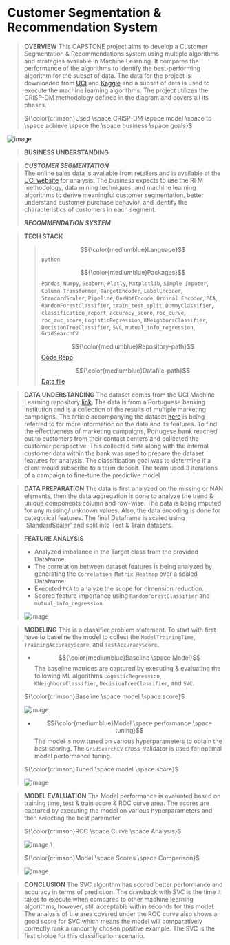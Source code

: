 
# Customer Segmentation & Recommendation System

> **OVERVIEW** 
This CAPSTONE project aims to develop a Customer Segmentation & Recommendations system using multiple algorithms and strategies available in Machine Learning. It compares the performance of the algorithms to identify the best-performing algorithm for the subset of data. The data for the project is downloaded from [UCI](https://archive.ics.uci.edu/) and [Kaggle](https://www.kaggle.com/) and a subset of data is used to execute the machine learning algorithms. The project utilizes the CRISP-DM methodology defined in the diagram and covers all its phases.  
>
>${\color{crimson}Used \space CRISP-DM \space model \space to \space achieve \space the \space business \space goals}$

![image](https://github.com/user-attachments/assets/937f6f2a-b9e1-41e8-8396-193a2c46b57a)

> **BUSINESS UNDERSTANDING**

> ***CUSTOMER SEGMENTATION***   
The online sales data is available from retailers and is available at the [UCI website](https://archive.ics.uci.edu/dataset/352/online+retail) for analysis. The business expects to use the RFM methodology, data mining techniques, and machine learning algorithms to derive meaningful customer segmentation, better understand customer purchase behavior, and identify the characteristics of customers in each segment.
>
> ***RECOMMENDATION SYSTEM***  


> **TECH STACK**
>> $${\color{mediumblue}Language}$$ `python`
>> 
>> $${\color{mediumblue}Packages}$$
>> `Pandas`, `Numpy`, `Seaborn`, `Plotly`, `Matplotlib`, `Simple Imputer`, `Column Transformer`, `TargetEncoder`, `LabelEncoder`, `StandardScaler`, `Pipeline`, `OneHotEncode`, `Ordinal Encoder`, `PCA`, `RandomForestClassifier`, `train_test_split`, `DummyClassifier`, `classification_report`, `accuracy_score`, `roc_curve`, `roc_auc_score`, `LogisticRegression`, `KNeighborsClassifier`, `DecisionTreeClassifier`, `SVC`, `mutual_info_regression`, `GridSearchCV`
>>
>> $${\color{mediumblue}Repository-path}$$ [Code Repo](model_comparision.ipynb)
>>
>> $${\color{mediumblue}Datafile-path}$$ [Data file](bank-additional-full.csv)
>> 

> **DATA UNDERSTANDING**
The dataset comes from the UCI Machine Learning repository [link](https://archive.ics.uci.edu/ml/datasets/bank+marketing). The data is from a Portuguese banking institution and is a collection of the results of multiple marketing campaigns. The article accompanying the dataset [here](CRISP-DM-BANK.pdf) is being referred to for more information on the data and its features.
> To find the effectiveness of marketing campaigns, Portugese bank reached out to customers from their contact centers and collected the customer perspective. This collected data along with the internal customer data within the bank was used to prepare the dataset features for analysis. The classification goal was to determine if a client would subscribe to a term deposit. The team used 3 iterations of a campaign to fine-tune the predictive model

> **DATA PREPARATION**
The data is first analyzed on the missing or NAN elements, then the data aggregation is done to analyze the trend & unique components column and row-wise. The data is being imputed for any missing/ unknown values. Also, the data encoding is done for categorical features. The final Dataframe is scaled using `StandardScaler' and split into Test & Train datasets. 

> **FEATURE ANALYSIS**
> - Analyzed imbalance in the Target class from the provided Dataframe. 
> - The correlation between dataset features is being analyzed by generating the `Correlation Matrix Heatmap` over a scaled Dataframe.
> - Executed `PCA` to analyze the scope for dimension reduction.
> - Scored feature importance using `RandomForestClassifier` and `mutual_info_regression`
>
> ![image](https://github.com/user-attachments/assets/44f7288a-fbb8-4edb-8322-46424511a2ae)

 
> **MODELING**
> This is a classifier problem statement. To start with first have to baseline the model to collect the `ModelTrainingTime`, `TrainingAccuracyScore`, and `TestAccuracyScore`.
> 
> - $${\color{mediumblue}Baseline \space Model}$$ 
> The baseline matrices are captured by executing & evaluating the following ML algorithms `LogisticRegression`, `KNeighborsClassifier`, `DecisionTreeClassifier`, and `SVC`.
>
>${\color{crimson}Baseline \space model \space score}$
>
> ![image](https://github.com/user-attachments/assets/a1970a2b-ae22-4d7c-bb37-f5478cf2731a)
>
> - $${\color{mediumblue}Model \space performance \space tuning}$$
> The model is now tuned on various hyperparameters to obtain the best scoring. The `GridSearchCV` cross-validator is used for optimal model performance tuning.
>
>${\color{crimson}Tuned \space model \space score}$ 
>
>   ![image](https://github.com/user-attachments/assets/3872bf67-d053-43eb-ad18-abad359688c7) 

>**MODEL EVALUATION**
The Model performance is evaluated based on training time, test & train score & ROC curve area. The scores are captured by executing the model on various hyperparameters and then selecting the best parameter.
>
>${\color{crimson}ROC \space Curve \space Analysis}$
>
> ![image](https://github.com/user-attachments/assets/d65279a1-3192-49a4-b312-6597c3d8c253)     \
>
>${\color{crimson}Model \space Scores \space Comparison}$
>
>![image](https://github.com/user-attachments/assets/3a48d1b7-22c9-487a-b8e9-080e4e5c8012)

>**CONCLUSION**
> The SVC algorithm has scored better performance and accuracy in terms of prediction. The drawback with SVC is the time it takes to execute when compared to other machine learning algorithms, however, still acceptable within seconds for this model. The analysis of the area covered under the ROC curve also shows a good score for SVC which means the model will comparatively correctly rank a randomly chosen positive example. The SVC is the first choice for this classification scenario.  



   




